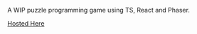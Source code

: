 A WIP puzzle programming game using TS, React and Phaser.

[Hosted Here](https://techno-f0adc.firebaseapp.com/)
